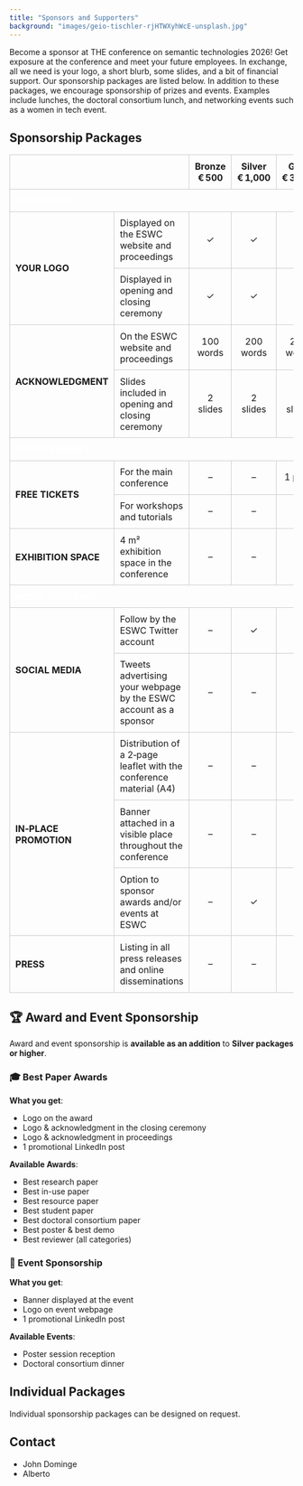 ```yaml
---
title: "Sponsors and Supporters"
background: "images/geio-tischler-rjHTWXyhWcE-unsplash.jpg"
---
```

Become a sponsor at THE conference on semantic technologies 2026!
Get exposure at the conference and meet your future employees. 
In exchange, all we need is your logo, a short blurb, some slides, and a bit of financial support. 
Our sponsorship packages are listed below. In addition to these packages, we encourage sponsorship of prizes and events. Examples include lunches, the doctoral consortium lunch, and networking events such as a women in tech event.


## Sponsorship Packages



<table>
  

  <!-- column widths -->
  <colgroup>
    <col style="width:18%;">
    <col style="width:26%;">
    <col style="width:8%;">
    <col style="width:8%;">
    <col style="width:8%;">
    <col style="width:8%;">
    <col style="width:8%;">
  </colgroup>

  <!-- header row -->
  <thead>
    <tr>
      <th colspan="2" style="border:1px solid #ccc; padding:.6rem; text-align:left;"></th>
      <th style="border:1px solid #ccc; padding:.6rem; text-align:center;">Bronze<br>€ 500</th>
      <th style="border:1px solid #ccc; padding:.6rem; text-align:center;">Silver<br>€ 1,000</th>
      <th style="border:1px solid #ccc; padding:.6rem; text-align:center;">Gold<br>€ 3,000</th>
      <th style="border:1px solid #ccc; padding:.6rem; text-align:center;">Platinum<br>€ 5,000</th>
      <th style="border:1px solid #ccc; padding:.6rem; text-align:center;">Diamond<br>€ 6,500</th>
    </tr>
  </thead>

  <tbody>
    <!-- YOUR BRAND -->
    <tr> <td colspan="7" style="border:1px solid #ccc; padding:.6rem; background:var(--color-accent); font-weight:700; color:#fff;">YOUR BRAND </td></tr>
    <tr>
      <td rowspan="2" style="border:1px solid #ccc; padding:.6rem; color:var(--color-accent); font-weight:700;">YOUR LOGO</td>
      <td style="border:1px solid #ccc; padding:.6rem;">Displayed on the ESWC website and proceedings</td>
      <td style="border:1px solid #ccc; text-align:center;">✓</td>
      <td style="border:1px solid #ccc; text-align:center;">✓</td>
      <td style="border:1px solid #ccc; text-align:center;">✓</td>
      <td style="border:1px solid #ccc; text-align:center;">✓</td>
      <td style="border:1px solid #ccc; text-align:center;">✓</td>
    </tr>
    <tr>
      <td style="border:1px solid #ccc; padding:.6rem;">Displayed in opening and closing ceremony</td>
      <td style="border:1px solid #ccc; text-align:center;">✓</td>
      <td style="border:1px solid #ccc; text-align:center;">✓</td>
      <td style="border:1px solid #ccc; text-align:center;">✓</td>
      <td style="border:1px solid #ccc; text-align:center;">✓</td>
      <td style="border:1px solid #ccc; text-align:center;">✓</td>
    </tr>
    <tr>
      <td rowspan="2" style="border:1px solid #ccc; padding:.6rem; color: var(--color-accent); font-weight:700;">ACKNOWLEDGMENT</td>
      <td style="border:1px solid #ccc; padding:.6rem;">On the ESWC website and proceedings</td>
      <td style="border:1px solid #ccc; text-align:center;">100<br>words</td>
      <td style="border:1px solid #ccc; text-align:center;">200<br>words</td>
      <td style="border:1px solid #ccc; text-align:center;">200<br>words</td>
      <td style="border:1px solid #ccc; text-align:center;">250<br>words</td>
      <td style="border:1px solid #ccc; text-align:center;">250<br>words</td>
    </tr>
    <tr>
      <td style="border:1px solid #ccc; padding:.6rem;">Slides included in opening and closing ceremony</td>
      <td style="border:1px solid #ccc; text-align:center;">2<br>slides</td>
      <td style="border:1px solid #ccc; text-align:center;">2<br>slides</td>
      <td style="border:1px solid #ccc; text-align:center;">2<br>slides</td>
      <td style="border:1px solid #ccc; text-align:center;">4<br>slides</td>
      <td style="border:1px solid #ccc; text-align:center;">4<br>slides</td>
    </tr>
    <!-- YOUR PRESENCE -->
    <tr> <td colspan="7" style="border:1px solid #ccc; padding:.6rem; background:var(--color-accent); font-weight:700; color: #fff;">YOUR PRESENCE</td></tr>
    <tr>
      <td rowspan="2" style="border:1px solid #ccc; padding:.6rem; color:var(--color-accent); font-weight:700;">FREE TICKETS</td>
      <td style="border:1px solid #ccc; padding:.6rem;">For the main conference</td>
      <td style="border:1px solid #ccc; text-align:center;">–</td>
      <td style="border:1px solid #ccc; text-align:center;">–</td>
      <td style="border:1px solid #ccc; text-align:center;">1&nbsp;pass</td>
      <td style="border:1px solid #ccc; text-align:center;">1&nbsp;pass</td>
      <td style="border:1px solid #ccc; text-align:center;">2&nbsp;passes</td>
    </tr>
    <tr>
      <td style="border:1px solid #ccc; padding:.6rem;">For workshops and tutorials</td>
      <td style="border:1px solid #ccc; text-align:center;">–</td>
      <td style="border:1px solid #ccc; text-align:center;">–</td>
      <td style="border:1px solid #ccc; text-align:center;">–</td>
      <td style="border:1px solid #ccc; text-align:center;">1&nbsp;pass</td>
      <td style="border:1px solid #ccc; text-align:center;">2&nbsp;passes</td>
    </tr>
    <tr>
      <td style="border:1px solid #ccc; padding:.6rem; color:var(--color-accent); font-weight:700;">EXHIBITION SPACE</td>
      <td style="border:1px solid #ccc; padding:.6rem;">4&nbsp;m² exhibition space in the conference</td>
      <td style="border:1px solid #ccc; text-align:center;">–</td>
      <td style="border:1px solid #ccc; text-align:center;">–</td>
      <td style="border:1px solid #ccc; text-align:center;">✓</td>
      <td style="border:1px solid #ccc; text-align:center;">✓</td>
      <td style="border:1px solid #ccc; text-align:center;">✓</td>
    </tr>
    <!-- MEDIA COVERAGE -->
    <tr><td colspan="7" style="border:1px solid #ccc; padding:.6rem; background:var(--color-accent); font-weight:700; color:#fff;">MEDIA COVERAGE</td> </tr>
    <tr>
      <td rowspan="2" style="border:1px solid #ccc; padding:.6rem; color:var(--color-accent); font-weight:700;">SOCIAL MEDIA</td>
      <td style="border:1px solid #ccc; padding:.6rem;">Follow by the ESWC Twitter account</td>
      <td style="border:1px solid #ccc; text-align:center;">–</td>
      <td style="border:1px solid #ccc; text-align:center;">✓</td>
      <td style="border:1px solid #ccc; text-align:center;">✓</td>
      <td style="border:1px solid #ccc; text-align:center;">✓</td>
      <td style="border:1px solid #ccc; text-align:center;">✓</td>
    </tr>
    <tr>
      <td style="border:1px solid #ccc; padding:.6rem;">Tweets advertising your webpage by the ESWC account as a sponsor</td>
      <td style="border:1px solid #ccc; text-align:center;">–</td>
      <td style="border:1px solid #ccc; text-align:center;">–</td>
      <td style="border:1px solid #ccc; text-align:center;">–</td>
      <td style="border:1px solid #ccc; text-align:center;">2&nbsp;tweets</td>
      <td style="border:1px solid #ccc; text-align:center;">2&nbsp;tweets</td>
    </tr>
    <tr>
      <td rowspan="3" style="border:1px solid #ccc; padding:.6rem; color:var(--color-accent); font-weight:700;">IN‑PLACE PROMOTION</td>
      <td style="border:1px solid #ccc; padding:.6rem;">Distribution of a 2‑page leaflet with the conference material (A4)</td>
      <td style="border:1px solid #ccc; text-align:center;">–</td>
      <td style="border:1px solid #ccc; text-align:center;">–</td>
      <td style="border:1px solid #ccc; text-align:center;">–</td>
      <td style="border:1px solid #ccc; text-align:center;">✓</td>
      <td style="border:1px solid #ccc; text-align:center;">✓</td>
    </tr>
    <tr>
      <td style="border:1px solid #ccc; padding:.6rem;">Banner attached in a visible place throughout the conference</td>
      <td style="border:1px solid #ccc; text-align:center;">–</td>
      <td style="border:1px solid #ccc; text-align:center;">–</td>
      <td style="border:1px solid #ccc; text-align:center;">–</td>
      <td style="border:1px solid #ccc; text-align:center;">✓</td>
      <td style="border:1px solid #ccc; text-align:center;">✓</td>
    </tr>
    <tr>
      <td style="border:1px solid #ccc; padding:.6rem;">Option to sponsor awards and/or events at ESWC</td>
      <td style="border:1px solid #ccc; text-align:center;">–</td>
      <td style="border:1px solid #ccc; text-align:center;">✓</td>
      <td style="border:1px solid #ccc; text-align:center;">✓</td>
      <td style="border:1px solid #ccc; text-align:center;">✓</td>
      <td style="border:1px solid #ccc; text-align:center;">✓</td>
    </tr>
    <tr>
      <td style="border:1px solid #ccc; padding:.6rem; color:var(--color-accent); font-weight:700;">PRESS</td>
      <td style="border:1px solid #ccc; padding:.6rem;">Listing in all press releases and online disseminations</td>
      <td style="border:1px solid #ccc; text-align:center;">–</td>
      <td style="border:1px solid #ccc; text-align:center;">–</td>
      <td style="border:1px solid #ccc; text-align:center;">–</td>
      <td style="border:1px solid #ccc; text-align:center;">–</td>
      <td style="border:1px solid #ccc; text-align:center;">✓</td>
    </tr>
  </tbody>
</table>



## 🏆 Award and Event Sponsorship

Award and event sponsorship is **available as an addition** to **Silver packages or higher**.

### 🎓 Best Paper Awards

**What you get**:
- Logo on the award
- Logo & acknowledgment in the closing ceremony
- Logo & acknowledgment in proceedings
- 1 promotional LinkedIn post

**Available Awards**:
- Best research paper
- Best in-use paper
- Best resource paper
- Best student paper
- Best doctoral consortium paper
- Best poster & best demo
- Best reviewer (all categories)

### 🎉 Event Sponsorship

**What you get**:
- Banner displayed at the event
- Logo on event webpage
- 1 promotional LinkedIn post

**Available Events**:
- Poster session reception
- Doctoral consortium dinner

## Individual Packages
Individual sponsorship packages can be designed on request.

## Contact
* John Dominge 
* Alberto 